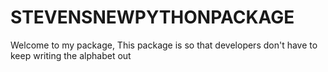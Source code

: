 # STEVENSNEWPYTHONPACKAGE

Welcome to my package, 
This package is so that developers don't have to keep writing the alphabet out
